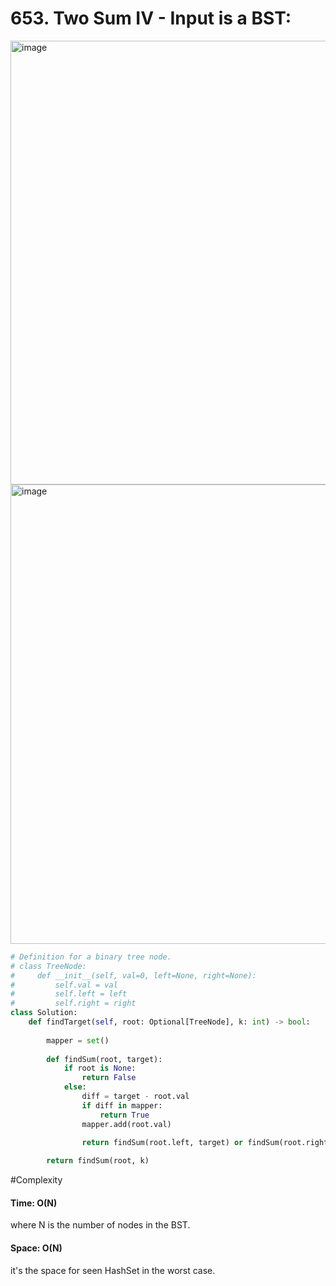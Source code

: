 # 653. Two Sum IV - Input is a BST:

<img width="710" alt="image" src="https://user-images.githubusercontent.com/35987583/165700564-15718acf-c4cc-4529-be7c-19e04c57f69b.png">
<img width="735" alt="image" src="https://user-images.githubusercontent.com/35987583/165700597-c89f42a7-034e-4591-85d6-bb221c4a1bb3.png">


```python
# Definition for a binary tree node.
# class TreeNode:
#     def __init__(self, val=0, left=None, right=None):
#         self.val = val
#         self.left = left
#         self.right = right
class Solution:
    def findTarget(self, root: Optional[TreeNode], k: int) -> bool:
        
        mapper = set()
        
        def findSum(root, target):
            if root is None:
                return False
            else:
                diff = target - root.val
                if diff in mapper:
                    return True
                mapper.add(root.val)

                return findSum(root.left, target) or findSum(root.right, target)
        
        return findSum(root, k)
```

#Complexity

#### Time: O(N) 
where N is the number of nodes in the BST.


#### Space: O(N)
it's the space for seen HashSet in the worst case.
